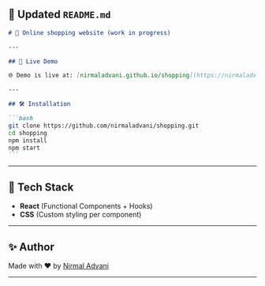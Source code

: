 ## 📘 Updated `README.md`

````markdown
# 🧩 Online shopping website (work in progress)

---

## 🚀 Live Demo

🌐 Demo is live at: [nirmaladvani.github.io/shopping](https://nirmaladvani.github.io/shopping/)

---

## 🛠️ Installation

```bash
git clone https://github.com/nirmaladvani/shopping.git
cd shopping
npm install
npm start
```
````

---

## 🧪 Tech Stack

- **React** (Functional Components + Hooks)
- **CSS** (Custom styling per component)

---

## ✨ Author

Made with ❤️ by [Nirmal Advani](https://github.com/nirmaladvani)

---

